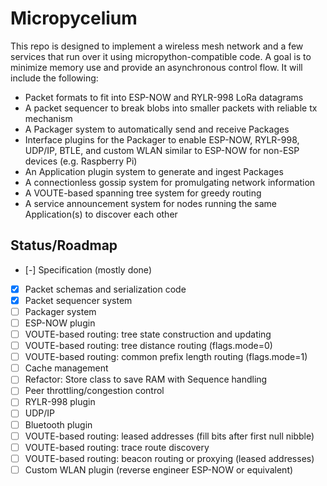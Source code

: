 # Micropycelium

This repo is designed to implement a wireless mesh network and a few services
that run over it using micropython-compatible code. A goal is to minimize memory
use and provide an asynchronous control flow. It will include the following:

- Packet formats to fit into ESP-NOW and RYLR-998 LoRa datagrams
- A packet sequencer to break blobs into smaller packets with reliable tx
mechanism
- A Packager system to automatically send and receive Packages
- Interface plugins for the Packager to enable ESP-NOW, RYLR-998, UDP/IP, BTLE,
and custom WLAN similar to ESP-NOW for non-ESP devices (e.g. Raspberry Pi)
- An Application plugin system to generate and ingest Packages
- A connectionless gossip system for promulgating network information
- A VOUTE-based spanning tree system for greedy routing
- A service announcement system for nodes running the same Application(s) to
discover each other

## Status/Roadmap

- [-] Specification (mostly done)
- [x] Packet schemas and serialization code
- [x] Packet sequencer system
- [ ] Packager system
- [ ] ESP-NOW plugin
- [ ] VOUTE-based routing: tree state construction and updating
- [ ] VOUTE-based routing: tree distance routing (flags.mode=0)
- [ ] VOUTE-based routing: common prefix length routing (flags.mode=1)
- [ ] Cache management
- [ ] Refactor: Store class to save RAM with Sequence handling
- [ ] Peer throttling/congestion control
- [ ] RYLR-998 plugin
- [ ] UDP/IP
- [ ] Bluetooth plugin
- [ ] VOUTE-based routing: leased addresses (fill bits after first null nibble)
- [ ] VOUTE-based routing: trace route discovery
- [ ] VOUTE-based routing: beacon routing or proxying (leased addresses)
- [ ] Custom WLAN plugin (reverse engineer ESP-NOW or equivalent)
